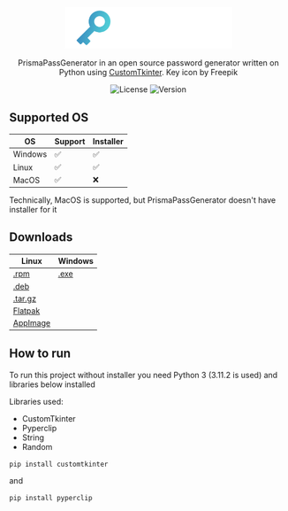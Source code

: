<p align="center">
<picture>
  <img alt="PrismaPassGenerator logo" src="https://github.com/JustHomka/PrismaPassGenerator/blob/main/PrismaPassGenerator%20logo.png" width="60%">
</picture>
</p>

<div align="center">

PrismaPassGenerator in an open source password generator written on Python using [CustomTkinter](https://github.com/TomSchimansky/CustomTkinter). Key icon by Freepik

![License](https://img.shields.io/badge/GPL3.0-012773?style=flat&label=License&labelColor=5B5B5B&color=0F81C2)
![Version](https://img.shields.io/badge/Beta_1.0-012773?style=flat&label=Version&labelColor=5B5B5B&color=0F81C2)

</div>

## Supported OS

| OS       | Support | Installer |
| -------- | ------- |  -------  |
| Windows  | ✅     | ✅        |
| Linux    | ✅     | ✅        |
| MacOS    | ✅     | ❌        |

Technically, MacOS is supported, but PrismaPassGenerator doesn't have installer for it

## Downloads

| Linux                                     | Windows                               |
|                --------                   |                -------                |
| [.rpm](https://www.nothomka.od.ua)        | [.exe](https://www.nothomka.od.ua)    |
| [.deb](https://www.nothomka.od.ua)        |                                       |
| [.tar.gz](https://www.nothomka.od.ua)     |                                       |
| [Flatpak](https://www.nothomka.od.ua)     |                                       |
| [AppImage](https://www.nothomka.od.ua)    |                                       |

## How to run

To run this project without installer you need Python 3 (3.11.2 is used) and libraries below installed

Libraries used:
- CustomTkinter
- Pyperclip
- String
- Random

```
pip install customtkinter
```
and
```
pip install pyperclip
```
